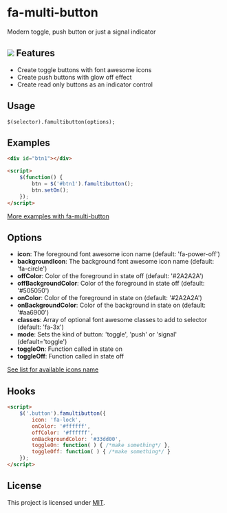 fa-multi-button
========

Modern toggle, push button or just a signal indicator

![](http://knowthelist.github.io/fa-multi-button/fa-multibutton-example.png)
Features
-------
* Create toggle buttons with font awesome icons
* Create push buttons with glow off effect
* Create read only buttons as an indicator control

Usage
-------
<code>$(selector).famultibutton(options);</code>

Examples
-------

```html
<div id="btn1"></div>

<script>
    $(function() {
        btn = $('#btn1').famultibutton();
		btn.setOn();
    });
</script>
```
[More examples with fa-multi-button](http://knowthelist.github.io/fa-multi-button)

Options
-------

- **icon**: The foreground font awesome icon name (default: 'fa-power-off')
- **backgroundIcon**: The background font awesome icon name (default: 'fa-circle')
- **offColor**: Color of the foreground in state off (default: '#2A2A2A')
- **offBackgroundColor**: Color of the foreground in state off  (default: '#505050')
- **onColor**: Color of the foreground in state on  (default: '#2A2A2A')
- **onBackgroundColor**: Color of the background in state on (default: '#aa6900')
- **classes**: Array of optional font awesome classes to add to selector (default: 'fa-3x')
- **mode**: Sets the kind of button: 'toggle', 'push' or 'signal' (default='toggle')
- **toggleOn**: Function called in state on
- **toggleOff**: Function called in state off

[See list for available icons name](http://fortawesome.github.io/Font-Awesome/icons)

Hooks
-------

```html
<script>
	$('.button').famultibutton({
		icon: 'fa-lock',
		onColor: '#ffffff',
		offColor: '#ffffff',
		onBackgroundColor: '#33dd00',
		toggleOn: function( ) { /*make something*/ },
		toggleOff: function( ) { /*make something*/ }
	});
</script>
```



License
-------
This project is licensed under [MIT](http://www.opensource.org/licenses/mit-license.php).
